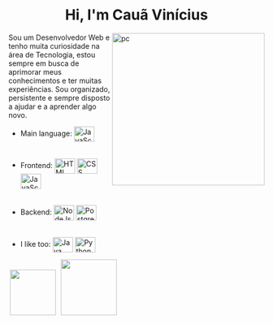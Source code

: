 <h1 align="center">Hi, I'm Cauã Vinícius</h1>

<img src="https://img.freepik.com/vetores-gratis/ilustracao-do-conceito-de-programacao_114360-1351.jpg" width="300px" min-width="300px" max-width="300px" align="right" alt="pc">

<p align="left"> 
Sou um Desenvolvedor Web e tenho muita curiosidade na área de Tecnologia, estou sempre em busca de aprimorar meus conhecimentos e ter muitas experiências. Sou organizado, persistente e sempre disposto a ajudar e a aprender algo novo. 
</p>

- Main language: <img align="center" alt="JavaScript" height="30" width="40" src="https://skillicons.dev/icons?i=js" Title="JavaScript">
  ######
- Frontend: <img align="center" alt="HTML" height="30" width="40" src="https://skillicons.dev/icons?i=html" Title="HTML"> <img align="center" alt="CSS" height="30" width="40" src="https://skillicons.dev/icons?i=css" Title="CSS"> <img align="center" alt="JavaScript" height="30" width="40" src="https://skillicons.dev/icons?i=js" Title="JavaScript">
  ######
- Backend: <img align="center" alt="NodeJs" height="30" width="40" src="https://skillicons.dev/icons?i=nodejs" Title="NodeJs"> <img align="center" alt="PostgreSQL" height="30" width="40" src="https://skillicons.dev/icons?i=postgres" Title="PostgreSQL">
  ######
- I like too: <img align="center" alt="Java" height="30" width="40" src="https://skillicons.dev/icons?i=java" Title="Java"> <img align="center" alt="Python" height="30" width="40" src="https://skillicons.dev/icons?i=py" Title="Python"> 

  

<p align="left" >
  <a href="https://www.linkedin.com/in/cau%C3%A3-vin%C3%ADcius-silva-barbosa-a29781231/" alt="Linkedin">
  <img width="90" hspace="3" src="https://img.shields.io/badge/-Linkedin-0e76a8?style=flat-square&logo=Linkedin&logoColor=white&link=LINK-DO-SEU-LINKEDIN" /></a>

  <a href="https://wa.me/5587996110447" alt="WhatsApp">
  <img hspace="3" width="110" src="https://img.shields.io/badge/-WhatsApp-25d366?style=flat-square&labelColor=25d366&logo=whatsapp&logoColor=white&link=API-DO-SEU-WHATSAPP"/></a>
</p>
